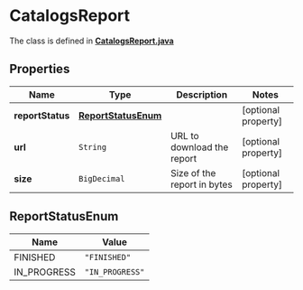 

# CatalogsReport

The class is defined in **[CatalogsReport.java](../../src/main/java/org/openapitools/model/CatalogsReport.java)**

## Properties

Name | Type | Description | Notes
------------ | ------------- | ------------- | -------------
**reportStatus** | [**ReportStatusEnum**](#ReportStatusEnum) |  |  [optional property]
**url** | `String` | URL to download the report |  [optional property]
**size** | `BigDecimal` | Size of the report in bytes |  [optional property]

## ReportStatusEnum

Name | Value
---- | -----
FINISHED | `"FINISHED"`
IN_PROGRESS | `"IN_PROGRESS"`




